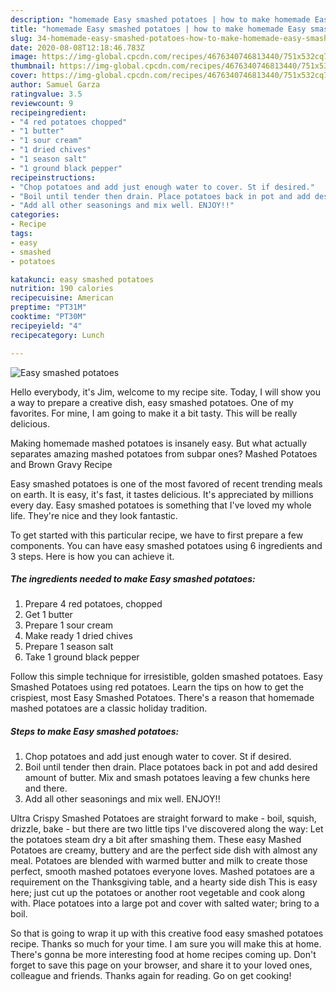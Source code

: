```yaml
---
description: "homemade Easy smashed potatoes | how to make homemade Easy smashed potatoes"
title: "homemade Easy smashed potatoes | how to make homemade Easy smashed potatoes"
slug: 34-homemade-easy-smashed-potatoes-how-to-make-homemade-easy-smashed-potatoes
date: 2020-08-08T12:18:46.783Z
image: https://img-global.cpcdn.com/recipes/4676340746813440/751x532cq70/easy-smashed-potatoes-recipe-main-photo.jpg
thumbnail: https://img-global.cpcdn.com/recipes/4676340746813440/751x532cq70/easy-smashed-potatoes-recipe-main-photo.jpg
cover: https://img-global.cpcdn.com/recipes/4676340746813440/751x532cq70/easy-smashed-potatoes-recipe-main-photo.jpg
author: Samuel Garza
ratingvalue: 3.5
reviewcount: 9
recipeingredient:
- "4 red potatoes chopped"
- "1 butter"
- "1 sour cream"
- "1 dried chives"
- "1 season salt"
- "1 ground black pepper"
recipeinstructions:
- "Chop potatoes and add just enough water to cover. St if desired."
- "Boil until tender then drain. Place potatoes back in pot and add desired amount of butter. Mix and smash potatoes leaving a few chunks here and there."
- "Add all other seasonings and mix well. ENJOY!!"
categories:
- Recipe
tags:
- easy
- smashed
- potatoes

katakunci: easy smashed potatoes 
nutrition: 190 calories
recipecuisine: American
preptime: "PT31M"
cooktime: "PT30M"
recipeyield: "4"
recipecategory: Lunch

---
```



![Easy smashed potatoes](https://img-global.cpcdn.com/recipes/4676340746813440/751x532cq70/easy-smashed-potatoes-recipe-main-photo.jpg)

Hello everybody, it's Jim, welcome to my recipe site. Today, I will show you a way to prepare a creative dish, easy smashed potatoes. One of my favorites. For mine, I am going to make it a bit tasty. This will be really delicious.

Making homemade mashed potatoes is insanely easy. But what actually separates amazing mashed potatoes from subpar ones? Mashed Potatoes and Brown Gravy Recipe

Easy smashed potatoes is one of the most favored of recent trending meals on earth. It is easy, it's fast, it tastes delicious. It's appreciated by millions every day. Easy smashed potatoes is something that I've loved my whole life. They're nice and they look fantastic.


To get started with this particular recipe, we have to first prepare a few components. You can have easy smashed potatoes using 6 ingredients and 3 steps. Here is how you can achieve it.

<!--inarticleads1-->

##### The ingredients needed to make Easy smashed potatoes:

1. Prepare 4 red potatoes, chopped
1. Get 1 butter
1. Prepare 1 sour cream
1. Make ready 1 dried chives
1. Prepare 1 season salt
1. Take 1 ground black pepper


Follow this simple technique for irresistible, golden smashed potatoes. Easy Smashed Potatoes using red potatoes. Learn the tips on how to get the crispiest, most Easy Smashed Potatoes. There&#39;s a reason that homemade mashed potatoes are a classic holiday tradition. 

<!--inarticleads2-->

##### Steps to make Easy smashed potatoes:

1. Chop potatoes and add just enough water to cover. St if desired.
1. Boil until tender then drain. Place potatoes back in pot and add desired amount of butter. Mix and smash potatoes leaving a few chunks here and there.
1. Add all other seasonings and mix well. ENJOY!!


Ultra Crispy Smashed Potatoes are straight forward to make - boil, squish, drizzle, bake - but there are two little tips I&#39;ve discovered along the way: Let the potatoes steam dry a bit after smashing them. These easy Mashed Potatoes are creamy, buttery and are the perfect side dish with almost any meal. Potatoes are blended with warmed butter and milk to create those perfect, smooth mashed potatoes everyone loves. Mashed potatoes are a requirement on the Thanksgiving table, and a hearty side dish This is easy here; just cut up the potatoes or another root vegetable and cook along with. Place potatoes into a large pot and cover with salted water; bring to a boil. 

So that is going to wrap it up with this creative food easy smashed potatoes recipe. Thanks so much for your time. I am sure you will make this at home. There's gonna be more interesting food at home recipes coming up. Don't forget to save this page on your browser, and share it to your loved ones, colleague and friends. Thanks again for reading. Go on get cooking!
